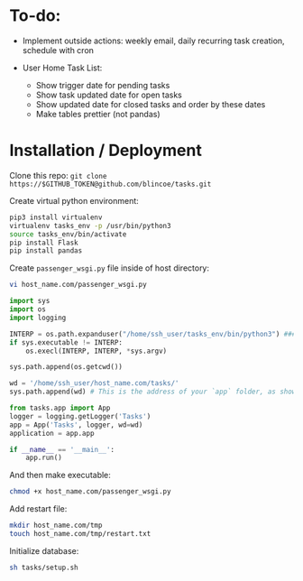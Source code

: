 # To-do:

- Implement outside actions: weekly email, daily recurring task creation, schedule with cron

- User Home Task List:
    - Show trigger date for pending tasks
    - Show task updated date for open tasks
    - Show updated date for closed tasks and order by these dates
    - Make tables prettier (not pandas)

# Installation / Deployment

Clone this repo: `git clone https://$GITHUB_TOKEN@github.com/blincoe/tasks.git`

Create virtual python environment:
```sh
pip3 install virtualenv 
virtualenv tasks_env -p /usr/bin/python3
source tasks_env/bin/activate
pip install Flask
pip install pandas
```

Create `passenger_wsgi.py` file inside of host directory:
```sh
vi host_name.com/passenger_wsgi.py
```
```python
import sys
import os
import logging

INTERP = os.path.expanduser("/home/ssh_user/tasks_env/bin/python3") ### In terminal, with the environment `venv` activated, type "which python3". The result would be used here.
if sys.executable != INTERP:
    os.execl(INTERP, INTERP, *sys.argv)

sys.path.append(os.getcwd())

wd = '/home/ssh_user/host_name.com/tasks/'
sys.path.append(wd) # This is the address of your `app` folder, as shown below.

from tasks.app import App
logger = logging.getLogger('Tasks')
app = App('Tasks', logger, wd=wd)
application = app.app

if __name__ == '__main__':
    app.run()

```

And then make executable:
```sh
chmod +x host_name.com/passenger_wsgi.py
```

Add restart file:
```sh
mkdir host_name.com/tmp
touch host_name.com/tmp/restart.txt 
```

Initialize database:
```sh
sh tasks/setup.sh 
```